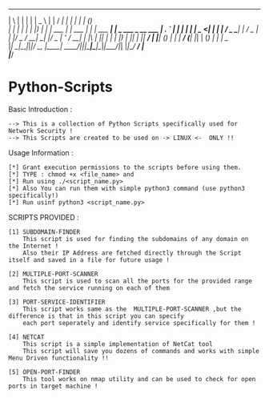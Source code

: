  _   _       _ _ ____        _               _____      _ _           _   _                 
| \ | |     | | |  _ \      | |             / ____|    | | |         | | (_)                
|  \| |_   _| | | |_) |_   _| |_ ___ ______| |     ___ | | | ___  ___| |_ _  ___  _ __  ___ 
| . ` | | | | | |  _ <| | | | __/ _ \______| |    / _ \| | |/ _ \/ __| __| |/ _ \| '_ \/ __|
| |\  | |_| | | | |_) | |_| | ||  __/      | |___| (_) | | |  __/ (__| |_| | (_) | | | \__ \
|_| \_|\__,_|_|_|____/ \__, |\__\___|       \_____\___/|_|_|\___|\___|\__|_|\___/|_| |_|___/
                        __/ |                                                               
                       |___/                                                                
# Python-Scripts
Basic Introduction : 

	--> This is a collection of Python Scripts specifically used for Network Security !
	--> This Scripts are created to be used on -> LINUX <-  ONLY !!

Usage Information :
	
	[*] Grant execution permissions to the scripts before using them.
	[*] TYPE : chmod +x <file_name> and 
	[*] Run using ./<script_name.py>
	[*] Also You can run them with simple python3 command (use python3 specifically!)
	[*] Run usinf python3 <script_name.py>
	
SCRIPTS PROVIDED : 
	
	[1] SUBDOMAIN-FINDER
		This script is used for finding the subdomains of any domain on the Internet !
		Also their IP Address are fetched directly through the Script itself and saved in a file for future usage !
	
	[2] MULTIPLE-PORT-SCANNER
		This script is used to scan all the ports for the provided range and fetch the service running on each of them
		
	[3] PORT-SERVICE-IDENTIFIER
		This script works same as the  MULTIPLE-PORT-SCANNER ,but the difference is that in this script you can specify
		each port seperately and identify service specifically for them !
		
	[4] NETCAT
		This script is a simple implementation of NetCat tool
		This script will save you dozens of commands and works with simple Menu Driven functionality !!
		
	[5] OPEN-PORT-FINDER
		This tool works on nmap utility and can be used to check for open ports in target machine !
